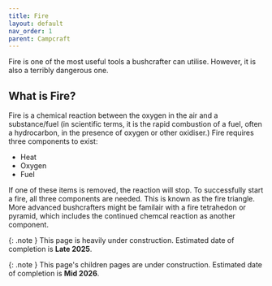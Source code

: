 ```yaml
---
title: Fire
layout: default
nav_order: 1
parent: Campcraft
---
```

Fire is one of the most useful tools a bushcrafter can utilise. However, it is also a terribly dangerous one.

## What is Fire?
Fire is a chemical reaction between the oxygen in the air and a substance/fuel (in scientific terms, it is the rapid combustion of a fuel, often a hydrocarbon, in the presence of oxygen or other oxidiser.) Fire requires three components to exist:
- Heat
- Oxygen
- Fuel

If one of these items is removed, the reaction will stop. To successfully start a fire, all three components are needed. This is known as the fire triangle. More advanced bushcrafters might be familair with a fire tetrahedon or pyramid, which includes the continued chemcal reaction as another component.

{: .note }
This page is heavily under construction. Estimated date of completion is **Late 2025**.

{: .note }
This page's children pages are under construction. Estimated date of completion is **Mid 2026**.
